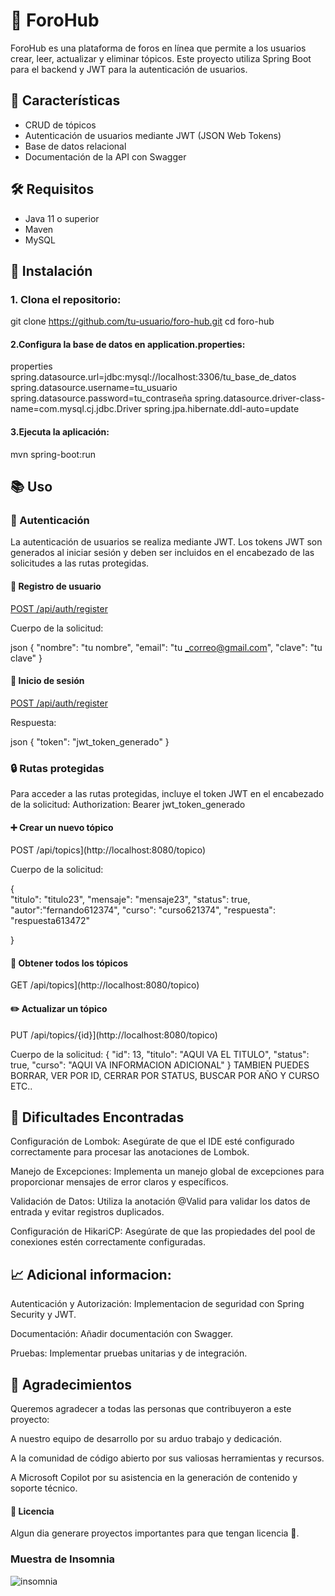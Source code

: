 # 📝 ForoHub

ForoHub es una plataforma de foros en línea que permite a los usuarios crear, leer, actualizar y eliminar tópicos. 
Este proyecto utiliza Spring Boot para el backend y JWT para la autenticación de usuarios.

## 🌟 Características

- CRUD de tópicos
- Autenticación de usuarios mediante JWT (JSON Web Tokens)
- Base de datos relacional
- Documentación de la API con Swagger

## 🛠️ Requisitos

- Java 11 o superior
- Maven
- MySQL

## 🚀 Instalación

### 1. Clona el repositorio:
     
   git clone https://github.com/tu-usuario/foro-hub.git
   cd foro-hub
   
#### 2.Configura la base de datos en application.properties:

properties
spring.datasource.url=jdbc:mysql://localhost:3306/tu_base_de_datos
spring.datasource.username=tu_usuario
spring.datasource.password=tu_contraseña
spring.datasource.driver-class-name=com.mysql.cj.jdbc.Driver
spring.jpa.hibernate.ddl-auto=update

#### 3.Ejecuta la aplicación:

mvn spring-boot:run

## 📚 Uso
### 🔐 Autenticación
La autenticación de usuarios se realiza mediante JWT. Los tokens JWT son generados al iniciar sesión y deben ser incluidos
en el encabezado de las solicitudes a las rutas protegidas.

#### 📝 Registro de usuario

[POST /api/auth/register](http://localhost:8080/login)

Cuerpo de la solicitud:

json
{
	"nombre": "tu nombre",
	"email": "tu _correo@gmail.com",
	"clave": "tu clave"
}
#### 🔑 Inicio de sesión

[POST /api/auth/register](http://localhost:8080/login)

Respuesta:

json
{
  "token": "jwt_token_generado"
}
### 🔒 Rutas protegidas

Para acceder a las rutas protegidas, incluye el token JWT en el encabezado de la solicitud:
Authorization: Bearer jwt_token_generado

#### ➕ Crear un nuevo tópico

POST /api/topics](http://localhost:8080/topico)

Cuerpo de la solicitud:

{	
	"titulo": "titulo23",
	"mensaje": "mensaje23",	
	"status": true,
	"autor":"fernando612374",
	"curso": "curso621374",
	"respuesta": "respuesta613472"
	
}

#### 📄 Obtener todos los tópicos

GET /api/topics](http://localhost:8080/topico)

#### ✏️ Actualizar un tópico

PUT /api/topics/{id}](http://localhost:8080/topico)

Cuerpo de la solicitud:
	{
			"id": 13,
			"titulo": "AQUI VA EL TITULO",
		  "status": true,
			"curso": "AQUI VA INFORMACION ADICIONAL"
		}
  TAMBIEN PUEDES BORRAR, VER POR ID, CERRAR POR STATUS, BUSCAR POR AÑO Y CURSO ETC..

 ## 🚧 Dificultades Encontradas
Configuración de Lombok: Asegúrate de que el IDE esté configurado correctamente para procesar las anotaciones de Lombok.

Manejo de Excepciones: Implementa un manejo global de excepciones para proporcionar mensajes de error claros y específicos.

Validación de Datos: Utiliza la anotación @Valid para validar los datos de entrada y evitar registros duplicados.

Configuración de HikariCP: Asegúrate de que las propiedades del pool de conexiones estén correctamente configuradas.

## 📈 Adicional informacion:
Autenticación y Autorización: Implementacion de seguridad con Spring Security y JWT.

Documentación: Añadir documentación con Swagger.

Pruebas: Implementar pruebas unitarias y de integración.

## 🙏 Agradecimientos
Queremos agradecer a todas las personas que contribuyeron a este proyecto:

A nuestro equipo de desarrollo por su arduo trabajo y dedicación.

A la comunidad de código abierto por sus valiosas herramientas y recursos.

A Microsoft Copilot por su asistencia en la generación de contenido y soporte técnico.

#### 📄 Licencia
Algun dia generare proyectos importantes para que tengan licencia 😬.

### Muestra de Insomnia

![insomnia](https://github.com/user-attachments/assets/af558305-1f69-45a5-bc51-061369a1eae3)



